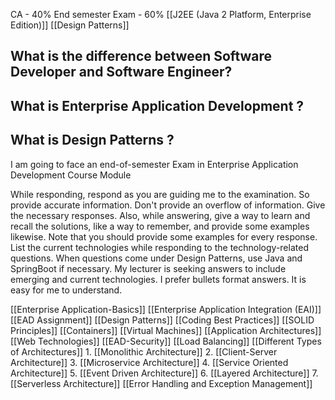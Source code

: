 CA - 40%
End semester Exam - 60%
[[J2EE (Java 2 Platform, Enterprise Edition)]]
[[Design Patterns]]
## What is the difference between Software Developer and Software Engineer?

## What is Enterprise Application Development ?
## What is Design Patterns ?

I am going to face an end-of-semester Exam in 
Enterprise Application Development Course Module

While responding, respond as you are guiding me to the examination. So provide accurate information.
Don't provide an overflow of information. Give the necessary responses.
Also, while answering, give a way to learn and recall the solutions, like a way to remember, and provide some examples likewise.
Note that you should provide some examples for every response.
List the current technologies while responding to the technology-related questions.
When questions come under Design Patterns, use Java and SpringBoot if necessary.
My lecturer is seeking answers to include emerging and current technologies. I prefer bullets format answers. It is easy for me to understand.

[[Enterprise Application-Basics]]
[[Enterprise Application Integration (EAI)]]
[[EAD Assignment]]
[[Design Patterns]]
[[Coding Best Practices]]
[[SOLID Principles]]
[[Containers]]
[[Virtual Machines]]
[[Application Architectures]]
[[Web Technologies]]
[[EAD-Security]]
[[Load Balancing]]
[[Different Types of Architectures]]
	1. [[Monolithic Architecture]]
	2. [[Client-Server Architecture]]
	3. [[Microservice Architecture]]
	4. [[Service Oriented Architecture]]
	5. [[Event Driven Architecture]]
	6. [[Layered Architecture]]
	7. [[Serverless Architecture]]
[[Error Handling and Exception Management]]













